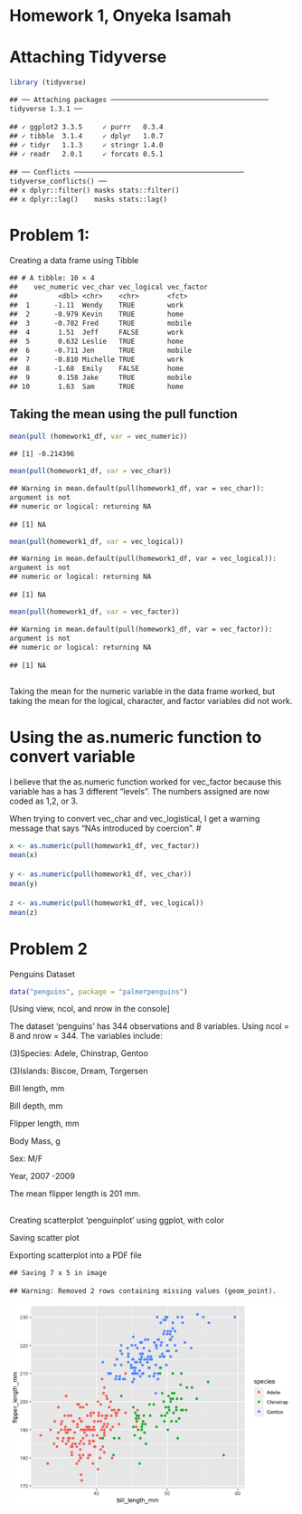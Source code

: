 Homework 1, Onyeka Isamah
================

# Attaching Tidyverse

``` r
library (tidyverse)
```

    ## ── Attaching packages ─────────────────────────────────────── tidyverse 1.3.1 ──

    ## ✓ ggplot2 3.3.5     ✓ purrr   0.3.4
    ## ✓ tibble  3.1.4     ✓ dplyr   1.0.7
    ## ✓ tidyr   1.1.3     ✓ stringr 1.4.0
    ## ✓ readr   2.0.1     ✓ forcats 0.5.1

    ## ── Conflicts ────────────────────────────────────────── tidyverse_conflicts() ──
    ## x dplyr::filter() masks stats::filter()
    ## x dplyr::lag()    masks stats::lag()

# Problem 1:

Creating a data frame using Tibble

    ## # A tibble: 10 × 4
    ##    vec_numeric vec_char vec_logical vec_factor
    ##          <dbl> <chr>    <chr>       <fct>     
    ##  1      -1.11  Wendy    TRUE        work      
    ##  2      -0.979 Kevin    TRUE        home      
    ##  3      -0.782 Fred     TRUE        mobile    
    ##  4       1.51  Jeff     FALSE       work      
    ##  5       0.632 Leslie   TRUE        home      
    ##  6      -0.711 Jen      TRUE        mobile    
    ##  7      -0.810 Michelle TRUE        work      
    ##  8      -1.68  Emily    FALSE       home      
    ##  9       0.158 Jake     TRUE        mobile    
    ## 10       1.63  Sam      TRUE        home

## Taking the mean using the pull function

``` r
mean(pull (homework1_df, var = vec_numeric))
```

    ## [1] -0.214396

``` r
mean(pull(homework1_df, var = vec_char))
```

    ## Warning in mean.default(pull(homework1_df, var = vec_char)): argument is not
    ## numeric or logical: returning NA

    ## [1] NA

``` r
mean(pull(homework1_df, var = vec_logical))
```

    ## Warning in mean.default(pull(homework1_df, var = vec_logical)): argument is not
    ## numeric or logical: returning NA

    ## [1] NA

``` r
mean(pull(homework1_df, var = vec_factor))
```

    ## Warning in mean.default(pull(homework1_df, var = vec_factor)): argument is not
    ## numeric or logical: returning NA

    ## [1] NA

## 

Taking the mean for the numeric variable in the data frame worked, but
taking the mean for the logical, character, and factor variables did not
work.

# Using the as.numeric function to convert variable

I believe that the as.numeric function worked for vec\_factor because
this variable has a has 3 different “levels”. The numbers assigned are
now coded as 1,2, or 3.

When trying to convert vec\_char and vec\_logistical, I get a warning
message that says “NAs introduced by coercion”. \#

``` r
x <- as.numeric(pull(homework1_df, vec_factor))
mean(x)

y <- as.numeric(pull(homework1_df, vec_char))
mean(y)

z <- as.numeric(pull(homework1_df, vec_logical))
mean(z)
```

# Problem 2

Penguins Dataset

``` r
data("penguins", package = "palmerpenguins")
```

\[Using view, ncol, and nrow in the console\]

The dataset ‘penguins’ has 344 observations and 8 variables. Using ncol
= 8 and nrow = 344. The variables include:

(3)Species: Adele, Chinstrap, Gentoo

(3)Islands: Biscoe, Dream, Torgersen

Bill length, mm

Bill depth, mm

Flipper length, mm

Body Mass, g

Sex: M/F

Year, 2007 -2009

The mean flipper length is 201 mm.

## 

Creating scatterplot ‘penguinplot’ using ggplot, with color

Saving scatter plot

Exporting scatterplot into a PDF file

    ## Saving 7 x 5 in image

    ## Warning: Removed 2 rows containing missing values (geom_point).

![](Homework1_oi2142_final_files/figure-gfm/Print%20Plot-1.png)<!-- -->
